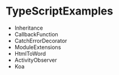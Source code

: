 # TypeScriptExamples

- Inheritance
- CallbackFunction
- CatchErrorDecorator
- ModuleExtensions
- HtmlToWord
- ActivityObserver
- Koa
